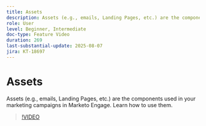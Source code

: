 ```yaml
---
title: Assets
description: Assets (e.g., emails, Landing Pages, etc.) are the components used in your marketing campaigns in Marketo Engage. Learn how to use them.
role: User
level: Beginner, Intermediate
doc-type: Feature Video
duration: 269
last-substantial-update: 2025-08-07
jira: KT-18697
---
```


# Assets

Assets (e.g., emails, Landing Pages, etc.) are the components used in your marketing campaigns in Marketo Engage. Learn how to use them.

>[!VIDEO](https://video.tv.adobe.com/v/3470558/?learn=on&enablevpops)
